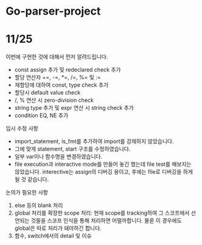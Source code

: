 # Go-parser-project

# 11/25
이번에 구현한 것에 대해서 먼저 알려드립니다.
- const assign 추가 및 redeclared check 추가
- 할당 연산자 +=, -=, *=, /=, %= 및 :=
- 재할당에 대하여 const, type check 추가
- 할당시 default value check
- /, % 연산 시 zero-division check
- string type 추가 및 expr 연산 시 string check 추가
- condition EQ, NE 추가

임시 수정 사항
- import_statement, is_fmt를 추가하여 import를 강제하지 않았습니다.
- 그에 맞게 statement, start 구조를 수정하였습니다.
- 일부 var이나 함수명을 변경하였습니다.
- file execution과 interactive mode를 만들어 놓긴 했는데 file test를 해보지는 않았습니다. interective는 assign의 디버깅 용이고, 후에는 file로 디버깅을 하게 될 것 같습니다.

논의가 필요한 사항
1. else 등의 blank 처리
2. global 처리를 확장한 scope 처리: 현재 scope를 tracking하여 그 스코프에서 선언되는 것들을 스코프 인식을 통해 처리하면 어떨까합니다. 물론 이 경우에도 global은 따로 처리가 돼야하긴 합니다.
3. 함수, switch에서의 detail 및 이슈
